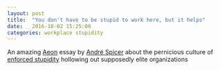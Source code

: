 ```yaml
---
layout: post
title:  "You don't have to be stupid to work here, but it helps"
date:   2016-10-02 15:25:00
categories: workplace stupidity
---
```


An amazing [Aeon](https://aeon.co) essay by [André Spicer](https://twitter.com/andre_spicer) about the pernicious culture of [enforced stupidity](https://aeon.co/essays/you-don-t-have-to-be-stupid-to-work-here-but-it-helps) hollowing out supposedly elite organizations

